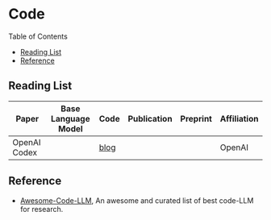 # Code

Table of Contents

- [Reading List](#reading-list)
- [Reference](#reference)

## Reading List

| Paper        | Base Language Model | Code                                      | Publication | Preprint | Affiliation |
| ------------ | ------------------- | ----------------------------------------- | ----------- | -------- | ----------- |
| OpenAI Codex |                     | [blog](https://openai.com/blog/openai-codex) |             |          | OpenAI      |

## Reference

- [Awesome-Code-LLM](https://github.com/huybery/Awesome-Code-LLM), An awesome and curated list of best code-LLM for research.
